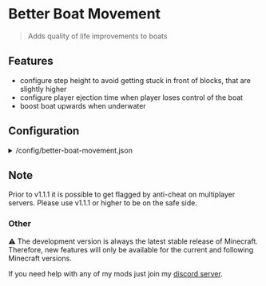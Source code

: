 # Better Boat Movement
> Adds quality of life improvements to boats

## Features
- configure step height to avoid getting stuck in front of blocks, that are slightly higher
- configure player ejection time when player loses control of the boat
- boost boat upwards when underwater

## Configuration

<details>
<summary>/config/better-boat-movement.json</summary>

```json5
{
  "version": 1, // just ignore that, only for migrations
  "config": {
    "stepHeight": 0.3, // the height the boat should travel upwards
    "playerEjectTicks": 200.0, // defines the ticks that should pass before ejecting a player, when the player lost control over the boat
    "boostUnderwater": true, // toggles, whether a boat, which is underwater should be boosted upwards with half of the step height
    "wallHitCooldownTicks": 5, // defines the ticks that should pass before moving the boat up a block
    "onlyForPlayers": true // toggles, whether the boosts configured below should only work if the boat carries a player.
  }
}
```
</details>

## Note
Prior to v1.1.1 it is possible to get flagged by anti-cheat on multiplayer servers. 
Please use v1.1.1 or higher to be on the safe side.

### Other
⚠️ The development version is always the latest stable release of Minecraft.
Therefore, new features will only be available for the current and following Minecraft versions.

If you need help with any of my mods just join my [discord server](https://nyon.dev/discord).
